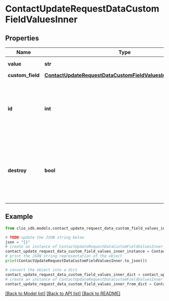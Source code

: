 # ContactUpdateRequestDataCustomFieldValuesInner


## Properties

Name | Type | Description | Notes
------------ | ------------- | ------------- | -------------
**value** | **str** | The value of the CustomFieldValue. | [optional] 
**custom_field** | [**ContactUpdateRequestDataCustomFieldValuesInnerCustomField**](ContactUpdateRequestDataCustomFieldValuesInnerCustomField.md) |  | [optional] 
**id** | **int** | The unique identifier for a single CustomFieldValue associated with the Contact. The keyword &#x60;null&#x60; is not valid for this field. | [optional] 
**destroy** | **bool** | The destroy flag. If the flag is set to &#x60;true&#x60; and the unique identifier of the associated CustomFieldValue is present, the CustomFieldValue is deleted from the Contact. | [optional] 

## Example

```python
from clio_sdk.models.contact_update_request_data_custom_field_values_inner import ContactUpdateRequestDataCustomFieldValuesInner

# TODO update the JSON string below
json = "{}"
# create an instance of ContactUpdateRequestDataCustomFieldValuesInner from a JSON string
contact_update_request_data_custom_field_values_inner_instance = ContactUpdateRequestDataCustomFieldValuesInner.from_json(json)
# print the JSON string representation of the object
print(ContactUpdateRequestDataCustomFieldValuesInner.to_json())

# convert the object into a dict
contact_update_request_data_custom_field_values_inner_dict = contact_update_request_data_custom_field_values_inner_instance.to_dict()
# create an instance of ContactUpdateRequestDataCustomFieldValuesInner from a dict
contact_update_request_data_custom_field_values_inner_from_dict = ContactUpdateRequestDataCustomFieldValuesInner.from_dict(contact_update_request_data_custom_field_values_inner_dict)
```
[[Back to Model list]](../README.md#documentation-for-models) [[Back to API list]](../README.md#documentation-for-api-endpoints) [[Back to README]](../README.md)


